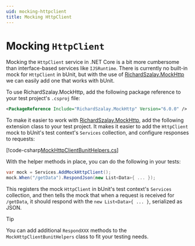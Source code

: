 ```yaml
---
uid: mocking-httpclient
title: Mocking HttpClient
---
```


# Mocking `HttpClient`

Mocking the `HttpClient` service in .NET Core is a bit more cumbersome than interface-based services like `IJSRuntime`. 
There is currently no built-in mock for `HttpClient` in bUnit, but with the use of 
[RichardSzalay.MockHttp](https://www.nuget.org/packages/RichardSzalay.MockHttp/) we can easily add one that works
with bUnit.

To use RichardSzalay.MockHttp, add the following package reference to your test project's `.csproj` file:

```xml
<PackageReference Include="RichardSzalay.MockHttp" Version="6.0.0" />
```

To make it easier to work with [RichardSzalay.MockHttp](https://www.nuget.org/packages/RichardSzalay.MockHttp/), add 
the following extension class to your test project. It makes it easier to add the `HttpClient` mock to 
bUnit's test context's `Services` collection, and configure responses to requests:

[!code-csharp[MockHttpClientBunitHelpers.cs](../../../samples/tests/xunit/MockHttpClientBunitHelpers.cs?start=3&end=46)]

With the helper methods in place, you can do the following in your tests:

```csharp
var mock = Services.AddMockHttpClient();
mock.When("/getData").RespondJson(new List<Data>{ ... });
```

This registers the mock `HttpClient` in bUnit's test context's `Services` collection, and then tells the mock that when a request is received for `/getData`, it should respond with the `new List<Data>{ ... }`, serialized as JSON.

> [!TIP]
> You can add additional `RespondXXX` methods to the `MockHttpClientBunitHelpers` class to fit your testing needs.

